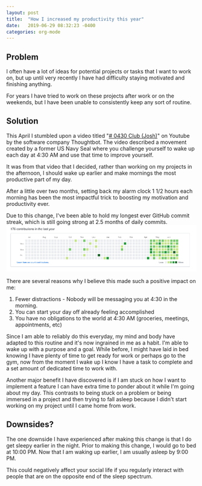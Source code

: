 ```yaml
--- 
layout: post
title:  "How I increased my productivity this year"
date:   2019-06-29 08:32:23 -0400
categories: org-mode
---
```

## Problem
I often have a lot of ideas for potential projects or tasks that I want to work on, but up until very recently I have had difficulty staying motivated and finishing anything.

For years I have tried to work on these projects after work or on the weekends, but I have been unable to consistently keep any sort of routine.

## Solution

This April I stumbled upon a video titled "[# 0430 Club (Josh)](https://www.youtube.com/watch?v=gApc3-1p_3w)" on Youtube by the software company Thoughtbot. The video described a movement created by a former US Navy Seal where you challenge yourself to wake up each day at 4:30 AM and use that time to improve yourself.

 It was from that video that I decided, rather than working on my projects in the afternoon, I should wake up earlier and make mornings the most productive part of my day.

After a little over two months, setting back my alarm clock 1 1/2 hours each morning has been the most impactful trick to boosting my motivation and productivity ever.

Due to this change, I've been able to hold my longest ever GitHub commit streak, which is still going strong at 2.5 months of daily commits.
![Commit Streak](/assets/images/increase-productivity/commit-streak.png)

There are several reasons why I believe this made such a positive impact on me:
1. Fewer distractions - Nobody will be messaging you at 4:30 in the morning.
2. You can start your day off already feeling accomplished
3. You have no obligations to the world at 4:30 AM (groceries, meetings, appointments, etc)

Since I am able to reliably do this everyday, my mind and body have adapted to this routine and it's now ingrained in me as a habit. I'm able to wake up with a purpose and a goal. While before, I might have laid in bed knowing I have plenty of time to get ready for work or perhaps go to the gym, now from the moment I wake up I know I have a task to complete and a set amount of dedicated time to work with.

Another major benefit I have discovered is if I am stuck on how I want to implement a feature I can have extra time to ponder about it while I'm going about my day. This contrasts to being stuck on a problem or being immersed in a project and then trying to fall asleep because I didn't start working on my project until I came home from work.

## Downsides?

The one downside I have experienced after making this change is that I do get sleepy earlier in the night. Prior to making this change, I would go to bed at 10:00 PM. Now that I am waking up earlier, I am usually asleep by 9:00 PM. 

This could negatively affect your social life if you regularly interact with people that are on the opposite end of the sleep spectrum. 
